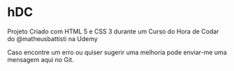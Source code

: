 # hDC
 Projeto Criado com HTML 5 e CSS 3 durante um Curso do Hora de Codar do @matheusbattisti na Udemy

 Caso encontre um erro ou quiser sugerir uma melhoria pode enviar-me uma mensagem aqui no Git.
